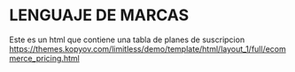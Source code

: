 # LENGUAJE DE MARCAS

Este es un html que contiene una tabla de planes de suscripcion
https://themes.kopyov.com/limitless/demo/template/html/layout_1/full/ecommerce_pricing.html